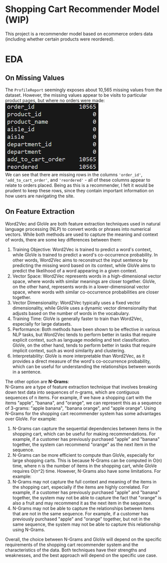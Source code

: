 # Shopping Cart Recommender Model (WIP)
This project is a recommender model based on ecommerce orders data (including whether certain products were reordered).

# EDA
## On Missing Values
The `ProfileReport` seemingly exposes about 10,565 missing values from the dataset. However, the missing values appear to be visits to particular product pages, but where no orders were made: <br>
![Alt text](image.png)<br>
We can see that there are missing rows in the columns `'order_id'`, `'add_to_cart_order'`, and `'reordered'` - all of these columns appear to relate to orders placed. Being as this is a recommender, I felt it would be prudent to keep these rows, since they contain important information on how users are navigating the site.

## On Feature Extraction
Word2Vec and GloVe are both feature extraction techniques used in natural language processing (NLP) to convert words or phrases into numerical vectors. While both methods are used to capture the meaning and context of words, there are some key differences between them:

1. Training Objective:
Word2Vec is trained to predict a word's context, while GloVe is trained to predict a word's co-occurrence probability. In other words, Word2Vec aims to reconstruct the input sentence by predicting the missing word based on its context, while GloVe aims to predict the likelihood of a word appearing in a given context.
2. Vector Space:
Word2Vec represents words in a high-dimensional vector space, where words with similar meanings are closer together. GloVe, on the other hand, represents words in a lower-dimensional vector space, where words with similar co-occurrence probabilities are closer together.
3. Vector Dimensionality:
Word2Vec typically uses a fixed vector dimensionality, while GloVe uses a dynamic vector dimensionality that adjusts based on the number of words in the vocabulary.
4. Training Time:
GloVe is generally faster to train than Word2Vec, especially for large datasets.
5. Performance:
Both methods have been shown to be effective in various NLP tasks, but Word2Vec tends to perform better in tasks that require explicit context, such as language modeling and text classification. GloVe, on the other hand, tends to perform better in tasks that require implicit context, such as word similarity and clustering.
6. Interpretability:
GloVe is more interpretable than Word2Vec, as it provides a direct measure of the word's co-occurrence probability, which can be useful for understanding the relationships between words in a sentence.

The other option are <b>N-Grams</b>:<br>
N-Grams are a type of feature extraction technique that involves breaking down text data into sequences of n-grams, which are contiguous sequences of n items. For example, if we have a shopping cart with the items "apple", "banana", and "orange", we can represent this as a sequence of 3-grams: "apple banana", "banana orange", and "apple orange".
Using N-Grams for the shopping cart recommender system has some advantages over GloVe. For example:
1. N-Grams can capture the sequential dependencies between items in the shopping cart, which can be useful for making recommendations. For example, if a customer has previously purchased "apple" and "banana" together, the system can recommend "orange" as the next item in the sequence.
2. N-Grams can be more efficient to compute than GloVe, especially for large shopping carts. This is because N-Grams can be computed in O(n) time, where n is the number of items in the shopping cart, while GloVe requires O(n^2) time.
However, N-Grams also have some limitations. For example:
3. N-Grams may not capture the full context and meaning of the items in the shopping cart, especially if the items are highly correlated. For example, if a customer has previously purchased "apple" and "banana" together, the system may not be able to capture the fact that "orange" is also a fruit and may recommend it as the next item in the sequence.
4. N-Grams may not be able to capture the relationships between items that are not in the same sequence. For example, if a customer has previously purchased "apple" and "orange" together, but not in the same sequence, the system may not be able to capture this relationship using N-Grams.

Overall, the choice between N-Grams and GloVe will depend on the specific requirements of the shopping cart recommender system and the characteristics of the data. Both techniques have their strengths and weaknesses, and the best approach will depend on the specific use case.
